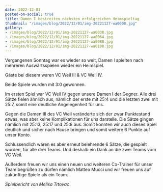 ```yaml
---
date: 2022-12-01
posted-on-social: true
title: Damen I bestreiten nächsten erfolgreichen Heimspieltag
thumbnail: "/images/blog/2022/12/01/img-20221127-wa0008.jpg"
gallery:
- /images/blog/2022/12/01/img-20221127-wa0038.jpg
- /images/blog/2022/12/01/img-20221127-wa0064.jpg
- /images/blog/2022/12/01/img-20221127-wa0088.jpg
- /images/blog/2022/12/01/img-20221127-wa0108.jpg
---
```

Vergangenen Sonntag war es wieder so weit, Damen I spielten nach mehreren Auswärtsspielen wieder ein Heimspiel. 

Gäste bei diesem waren VC Weil III & VC Weil IV.

Beide Spiele wurden mit 3:0 gewonnen.

Im ersten Spiel war VC Weil IV gegen unsere Damen I der Gegner. Alle drei Sätze fielen ähnlich aus, nämlich der erste mit 25:4 und die letzten zwei mit 25:7, somit eine deutliche Angelegenheit für uns.

Gegen die Damen III des VC Weil veränderte sich der zwar Punktestand etwas, was aber keine Komplikationen für uns darstelle. Die Sätze gingen nämlich mit 25:13, 25:17 und 25:8 aus. Somit konnten wir auch dieses Spiel deutlich und sicher nach Hause bringen und somit weitere 6 Punkte auf unser Konto.

Schlussendlich waren es aber erneut belehrende 6 Sätze, die gespielt wurden, für alle drei Teams. Und deshalb ein Dank an die zwei Teams vom VC Weil.

Außerdem freuen wir uns einen neuen und weiteren Co-Trainer für unser Team begrüßen zu dürfen nämlich Matteo Mucci und wir freuen uns auf zukünftige Spiele als ein Team.

_Spielbericht von Melisa Trtovac_

